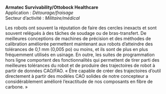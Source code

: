 **Armatec Survivability/Ottobock Healthcare**
<br />Application : *Détourage/fraisage*
<br />Secteur d’activité : *Militaire/médical*

Les robots ont souvent la réputation de faire des cercles inexacts et sont souvent relégués à des tâches de soudage ou de bras-transfert. De meilleures conceptions de machines de précision et des méthodes de calibration améliorée permettent maintenant aux robots d’atteindre des tolérances de 0,1 mm (0,005 po) ou moins, et ils sont de plus en plus fréquemment utilisés en usinage. En outre, les suites de programmation hors ligne comportent des fonctionnalités qui permettent de tirer parti des meilleures tolérances du robot et de produire des trajectoires de robot à partir de données CAO/FAO. « Être capable de créer des trajectoires d’outil directement à partir des modèles CAO solides de notre concepteur a considérablement amélioré l’exactitude de nos composants en fibre de carbone. »